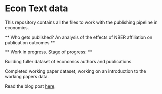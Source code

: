 # Econ Text data
This repository contains all the files to work with the publishing pipeline in economics.

** Who gets published? An analysis of the effects of NBER affiliation on publication outcomes **

** Work in progress. Stage of progress: **

Building fuller dataset of economics authors and publications.

Completed working paper dataset, working on an introduction to the working papers data.

Read the blog post [here](http://htmlpreview.github.io/?https://github.com/shoganhennessy/Econ_text_data/blob/master/Working_papers_intro.html).
